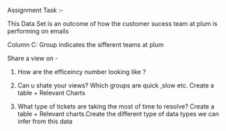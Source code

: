 Assignment Task :-

This Data Set is an outcome of how the customer sucess team at plum is performing on emails 

Column C: Group indicates the sifferent teams at plum

Share a view on -

1) How are the efficeincy number looking like ?
   
2) Can u shate your views? Which groups are quick ,slow etc. Create a table + Relevant Charts

3) What type of tickets are taking the most of time to resolve? Create a table + Relevant charts.Create the different type of data types we can infer from this data 

 
